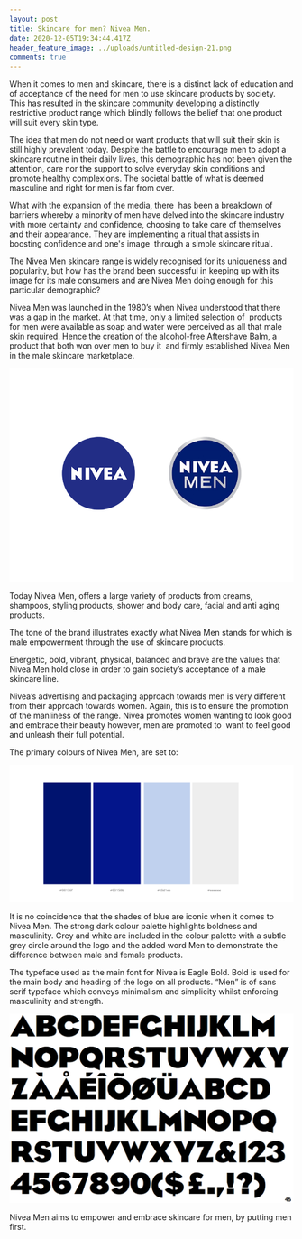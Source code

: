 ```yaml
---
layout: post
title: Skincare for men? Nivea Men.
date: 2020-12-05T19:34:44.417Z
header_feature_image: ../uploads/untitled-design-21.png
comments: true
---
```

When it comes to men and skincare, there is a distinct lack of education and of acceptance of the need for men to use skincare products by society. This has resulted in the skincare community developing a distinctly restrictive product range which blindly follows the belief that one product will suit every skin type. 

The idea that men do not need or want products that will suit their skin is still highly prevalent today. Despite the battle to encourage men to adopt a skincare routine in their daily lives, this demographic has not been given the attention, care nor the support to solve everyday skin conditions and promote healthy complexions. The societal battle of what is deemed masculine and right for men is far from over.

What with the expansion of the media, there  has been a breakdown of barriers whereby a minority of men have delved into the skincare industry with more certainty and confidence, choosing to take care of themselves and their appearance. They are implementing a ritual that assists in boosting confidence and one's image  through a simple skincare ritual.

The Nivea Men skincare range is widely recognised for its uniqueness and popularity, but how has the brand been successful in keeping up with its image for its male consumers and are Nivea Men doing enough for this particular demographic?

Nivea Men was launched in the 1980’s when Nivea understood that there was a gap in the market. At that time, only a limited selection of  products for men were available as soap and water were perceived as all that male skin required. Hence the creation of the alcohol-free Aftershave Balm, a product that both won over men to buy it  and firmly established Nivea Men  in the male skincare marketplace.

![](../uploads/59de3a30399005.5620ee546ed3c.png)

Today Nivea Men, offers a large variety of products from creams, shampoos, styling products, shower and body care, facial and anti aging products. 

The tone of the brand illustrates exactly what Nivea Men stands for which is male empowerment through the use of skincare products. 

Energetic, bold, vibrant, physical, balanced and brave are the values that Nivea Men hold close in order to gain society’s acceptance of a male skincare line.

Nivea’s advertising and packaging approach towards men is very different from their approach towards women. Again, this is to ensure the promotion of the manliness of the range. Nivea promotes women wanting to look good and embrace their beauty however, men are promoted to  want to feel good and unleash their full potential.

The primary colours of Nivea Men, are set to:

![](../uploads/00136f-03158b-c0d1ee-eeeeee.png)



It is no coincidence that the shades of blue are iconic when it comes to Nivea Men. The strong dark colour palette highlights boldness and masculinity. Grey and white are included in the colour palette with a subtle grey circle around the logo and the added word Men to demonstrate the difference between male and female products.

The typeface used as the main font for Nivea is Eagle Bold. Bold is used for the main body and heading of the logo on all products. “Men” is of sans serif typeface which conveys minimalism and simplicity whilst enforcing masculinity and strength.

![](../uploads/unnamed.gif)

Nivea Men aims to empower and embrace skincare for men, by putting men first.